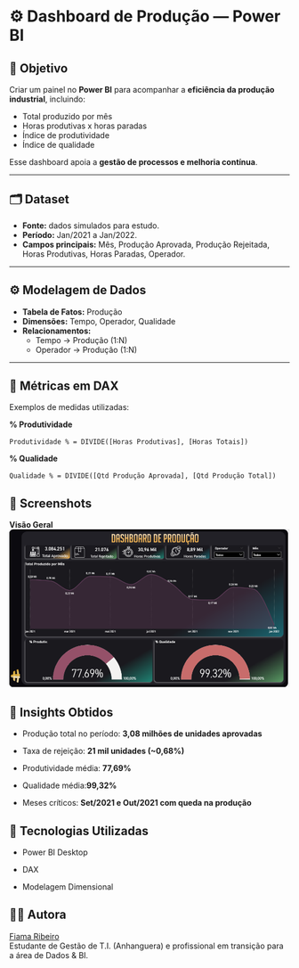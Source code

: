 # ⚙️ Dashboard de Produção — Power BI

## 🎯 Objetivo
Criar um painel no **Power BI** para acompanhar a **eficiência da produção industrial**, incluindo:  
- Total produzido por mês  
- Horas produtivas x horas paradas  
- Índice de produtividade  
- Índice de qualidade  

Esse dashboard apoia a **gestão de processos e melhoria contínua**.

---

## 🗂️ Dataset
- **Fonte:** dados simulados para estudo.  
- **Período:** Jan/2021 a Jan/2022.  
- **Campos principais:** Mês, Produção Aprovada, Produção Rejeitada, Horas Produtivas, Horas Paradas, Operador.

---

## ⚙️ Modelagem de Dados
- **Tabela de Fatos:** Produção  
- **Dimensões:** Tempo, Operador, Qualidade  
- **Relacionamentos:**  
  - Tempo → Produção (1:N)  
  - Operador → Produção (1:N)  

---

## 📐 Métricas em DAX
Exemplos de medidas utilizadas:

**% Produtividade**
```DAX
Produtividade % = DIVIDE([Horas Produtivas], [Horas Totais])
```

**% Qualidade**
```DAX
Qualidade % = DIVIDE([Qtd Produção Aprovada], [Qtd Produção Total])
```

## 📸 Screenshots
**Visão Geral**
![Dashboard RH](screenshots/powerbi-producao.png)

## 🔎 Insights Obtidos

- Produção total no período: **3,08 milhões de unidades aprovadas**

- Taxa de rejeição: **21 mil unidades (~0,68%)**

- Produtividade média: **77,69%**

- Qualidade média:**99,32%**

- Meses críticos: **Set/2021 e Out/2021 com queda na produção**

## 🚀 Tecnologias Utilizadas

- Power BI Desktop

- DAX

- Modelagem Dimensional

## 👩‍💻 Autora
[Fiama Ribeiro](https://github.com/fiamaribeiro)  
Estudante de Gestão de T.I. (Anhanguera) e profissional em transição para a área de Dados & BI.
